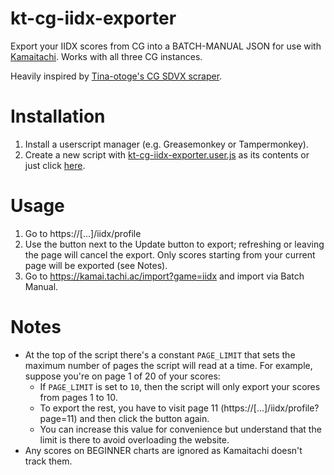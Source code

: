 # kt-cg-iidx-exporter

Export your IIDX scores from CG into a BATCH-MANUAL JSON for use with [Kamaitachi](https://kamai.tachi.ac/). Works with all three CG instances.

Heavily inspired by [Tina-otoge's CG SDVX scraper](https://gist.github.com/Tina-otoge/bb73a69db2b850c8a4a11bb99845df88).

# Installation

1. Install a userscript manager (e.g. Greasemonkey or Tampermonkey).
2. Create a new script with [kt-cg-iidx-exporter.user.js](https://github.com/tranq88/kt-cg-iidx-exporter/blob/main/kt-cg-iidx-exporter.user.js) as its contents or just click [here](https://github.com/tranq88/kt-cg-iidx-exporter/raw/refs/heads/main/kt-cg-iidx-exporter.user.js).

# Usage

1. Go to https://[...]/iidx/profile
2. Use the button next to the Update button to export; refreshing or leaving the page will cancel the export. Only scores starting from your current page will be exported (see Notes).
3. Go to https://kamai.tachi.ac/import?game=iidx and import via Batch Manual.

# Notes

- At the top of the script there's a constant `PAGE_LIMIT` that sets the maximum number of pages the script will read at a time. For example, suppose you're on page 1 of 20 of your scores:
  - If `PAGE_LIMIT` is set to `10`, then the script will only export your scores from pages 1 to 10.
  - To export the rest, you have to visit page 11 (https://[...]/iidx/profile?page=11) and then click the button again.
  - You can increase this value for convenience but understand that the limit is there to avoid overloading the website.
- Any scores on BEGINNER charts are ignored as Kamaitachi doesn't track them.
